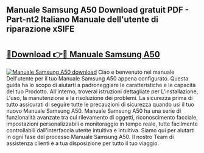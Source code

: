 ## Manuale Samsung A50 Download gratuit PDF - Part-nt2 Italiano Manuale dell'utente di riparazione xSIFE

# <h2><a href="http://dfd0nip.blite.top/?on=Manuale+Samsung+A50">🔗Download 👉🔴 Manuale Samsung A50</a></h2>

[![Manuale Samsung A50 download](https://i.imgur.com/lujVjoI.png)](http://dfd0nip.blite.top/?on=Manuale+Samsung+A50)
Ciao e benvenuto nel manuale Dell'utente per il tuo Manuale Samsung A50 appena configurato. Questa guida ha lo scopo di aiutarti a padroneggiare le caratteristiche e le capacità del tuo Prodotto. All'interno, troverai istruzioni dettagliate per L'installazione, L'uso, la manutenzione e la risoluzione dei problemi. La sicurezza prima di tutto assicurati di seguire tutte le precauzioni di sicurezza quando usi il tuo nuovo Manuale Samsung A50. Manuale Samsung A50 ha una serie di funzionalità avanzate tra cui rilevamento di oggetti, riconoscimento facciale, impostazioni personalizzabili e monitoraggio in tempo reale, tutte facilmente controllabili dall'interfaccia utente intuitiva e intuitiva. Siamo qui per aiutarti in ogni fase del processo Manuale Samsung A50. Il nostro Team di assistenza clienti è a tua disposizione per tutto il tuo viaggio.

